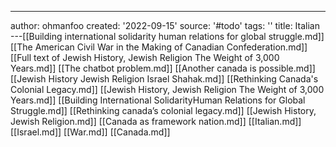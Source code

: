 ---
author: ohmanfoo
created: '2022-09-15'
source: '#todo'
tags: ''
title: Italian
---[[Building international solidarity human relations for global struggle.md]]
[[The American Civil War in the Making of Canadian Confederation.md]]
[[Full text of Jewish History, Jewish Religion The Weight of 3,000 Years.md]]
[[The chatbot problem.md]]
[[Another canada is possible.md]]
[[Jewish History Jewish Religion Israel Shahak.md]]
[[Rethinking Canada's Colonial Legacy.md]]
[[Jewish History, Jewish Religion The Weight of 3,000 Years.md]]
[[Building International SolidarityHuman Relations for Global Struggle.md]]
[[Rethinking canada’s colonial legacy.md]]
[[Jewish History, Jewish Religion.md]]
[[Canada as framework nation.md]]
[[Italian.md]]
[[Israel.md]]
[[War.md]]
[[Canada.md]]
